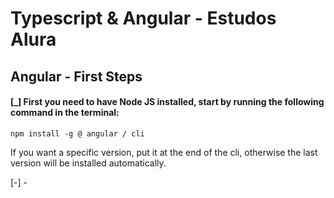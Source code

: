 
# Typescript & Angular - Estudos Alura

## Angular - First Steps 

#### [_] First you need to have Node JS installed, start by running the following command in the terminal:

``npm install -g @ angular / cli``

If you want a specific version, put it at the end of the cli, otherwise the last version will be installed automatically.

[-] - 

